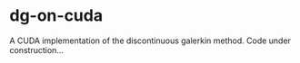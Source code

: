 # dg-on-cuda
A CUDA implementation of the discontinuous galerkin method.
Code under construction...
